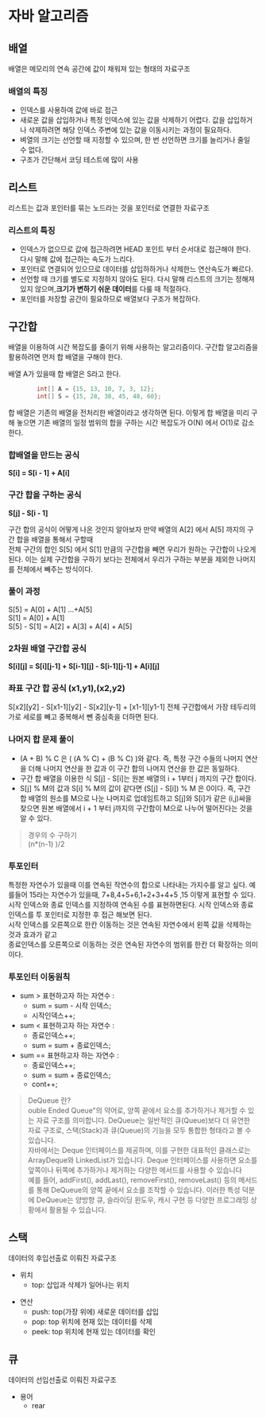 # 자바 알고리즘
## 배열
배열은 메모리의 연속 공간에 값이 채워져 있는 형태의 자료구조  
### 배열의 특징
* 인덱스를 사용하여 값에 바로 접근
* 새로운 값을 삽입하거나 특정 인덱스에 있는 값을 삭제하기 어렵다. 값을 삽입하거나 삭제하려면 해당 인덱스 주변에 있는 값을 이동시키는 과정이 필요하다.
* 벼열의 크기는 선언할 때 지정할 수 있으며, 한 번 선언하면 크기를 늘리거나 줄일 수 없다.
* 구조가 간단해서 코딩 테스트에 많이 사용

## 리스트
리스트는 값과 포인터를 묶는 노드라는 것을 포인터로 연결한 자료구조  
### 리스트의 특징
* 인덱스가 없으므로 값에 접근하려면 HEAD 포인트 부터 순서대로 접근해야 한다. 다시 말해 값에 접근하는 속도가 느리다.
* 포인터로 연결되어 있으므로 데이터를 삽입하하거나 삭제한느 연산속도가 빠르다.
* 선언할 때 크기를 별도로 지정하지 않아도 된다. 다시 말해 리스트의 크기는 정해져 있지 않으며,**크기가 변하기 쉬운 데이터**를 다룰 때 적절하다.
* 포인터를 저장할 공간이 필요하므로 배열보다 구조가 복잡하다.

## 구간합
배열을 이용하여 시간 복잡도를 줄이기 위해 사용하는 알고리즘이다. 구간합 알고리즘을 활용하려면 먼저 합 배열을 구해야 한다.  
  
배열 A가 있을때 합 배열은 S라고 한다.  
```java
        int[] A = {15, 13, 10, 7, 3, 12};
        int[] S = {15, 28, 38, 45, 48, 60};

```
  
합 배열은 기존의 배열을 전처리한 배열이라고 생각하면 된다. 이렇게 합 배열을 미리 구해 놓으면 기존 배열의 일정 범위의 합을 구하는 시간 복잡도가 O(N) 에서 O(1)로 감소 한다.  
  
### 합배열을 만드는 공식
**S[i] = S[i - 1] + A[i]**  
  
### 구간 합을 구하는 공식
**S[j] - S[i - 1]**  
  
구간 합의 공식이 어떻게 나온 것인지 알아보자 만약 배열의 A[2] 에서 A[5] 까지의 구간 합을 배열을 통해서 구할때  
전체 구간의 합인 S[5] 에서 S[1] 만큼의 구간합을 빼면 우리가 원하는 구간합이 나오게 된다. 이는 실제 구간합을 구하기 보다는 전체에서 우리가 구하는 부분을 제외한 나머지를 전체에서 빼주는 방식이다.  
  
### 풀이 과정
S[5] = A[0] + A[1] ...+A[5]  
S[1] = A[0] + A[1]  
S[5] - S[1] = A[2] + A[3] + A[4] + A[5]  
  

### 2차원 배열 구간합 공식
**S[i][j] = S[i][j-1] + S[i-1][j] - S[i-1][j-1] + A[i][j]**

### 좌표 구간 합 공식 (x1,y1),(x2,y2)
S[x2][y2] - S[x1-1][y2] - S[x2][y-1] + [x1-1][y1-1]
전체 구간합에서 가장 테두리의 가로 세로를 빼고 중복해서 뺀 중심축을 더하면 된다.  
  
### 나머지 합 문제 풀이
* (A + B) % C 은 ( (A % C) + (B % C) )와 같다. 즉, 특정 구간 수들의 나머지 연산을 더해 나머지 연산을 한 값과 이 구간 합의 나머지 연산을 한 값은 동일하다.
* 구간 합 배열을 이용한 식 S[j] - S[i]는 원본 배열의 i + 1부터 j 까지의 구간 합이다.
* S[j] % M의 값과 S[i] % M의 값이 같다면 (S[j] - S[i]) % M 은 0이다. 즉, 구간 합 배열의 원소를 M으로 나눈 나머지로 업데임트하고 S[j]와 S[i]가 같은 (i,j)싸을 찾으면 원본 배열에서 i + 1 부터 j까지의 구간합이 M으로 나누어 떨어진다는 것을 알 수 있다.
>  경우의 수 구하기  
> (n*(n-1) )/2
  
  
### 투포인터
특정한 자연수가 있을때 이를 연속된 작연수의 합으로 나타내는 가지수를 알고 싶다. 예를들어 15라는 자연수가 있을때, 7+8,4+5+6,1+2+3+4+5 ,15 이렇게 표현할 수 있다.  
시작 인덱스와 종료 인덱스를 지정하여 연속된 수를 표현하면된다. 시작 인덱스와 종료인덱스를 투 포인터로 지정한 후 접근 해보면 된다.  
시작 인덱스를 오른쪽으로 한칸 이동하는 것은 연속된 자연수에서 왼쪽 값을 삭제하는 것과 효과가 같고  
종료인덱스를 오른쪽으로 이동하는 것은 연속된 자연수의 범위를 한칸 더 확장하는 의미이다.  
### 투포인터 이동원칙
* sum > 표현하고자 하는 자연수 : 
  * sum = sum - 시작 인덱스; 
  * 시작인덱스++;
* sum < 표현하고자 하는 자연수 : 
  * 종료인덱스++; 
  * sum = sum + 종료인덱스; 
* sum == 표현하고자 하는 자연수 : 
  * 종료인덱스++; 
  * sum = sum + 종료인덱스; 
  * cont++; 
  
> DeQueue 란?  
> ouble Ended Queue"의 약어로, 양쪽 끝에서 요소를 추가하거나 제거할 수 있는 자료 구조를 의미합니다. DeQueue는 일반적인 큐(Queue)보다 더 유연한 자료 구조로, 스택(Stack)과 큐(Queue)의 기능을 모두 통합한 형태라고 볼 수 있습니다.  
> 자바에서는 Deque 인터페이스를 제공하며, 이를 구현한 대표적인 클래스로는 ArrayDeque와 LinkedList가 있습니다. Deque 인터페이스를 사용하면 요소를 앞쪽이나 뒤쪽에 추가하거나 제거하는 다양한 메서드를 사용할 수 있습니다  
> 예를 들어, addFirst(), addLast(), removeFirst(), removeLast() 등의 메서드를 통해 DeQueue의 양쪽 끝에서 요소를 조작할 수 있습니다. 이러한 특성 덕분에 DeQueue는 양방향 큐, 슬라이딩 윈도우, 캐시 구현 등 다양한 프로그래밍 상황에서 활용될 수 있습니다.
  
  
## 스택
데이터의 후입선출로 이뤄진 자료구조  
* 위치
  - top: 삽입과 삭제가 일어나는 위치
- 연산
  - push: top(가장 위에) 새로운 데이터를 삽입
  - pop: top 위치에 현재 있는 데이터를 삭제
  - peek: top 위치에 현재 있는 데이터를 확인
  
## 큐
데이터의 선입선출로 이뤄진 자료구조
- 용어
  - rear

